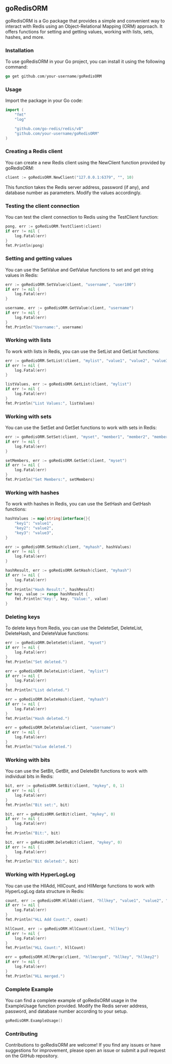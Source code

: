 ## goRedisORM

goRedisORM is a Go package that provides a simple and convenient way to interact with Redis using an Object-Relational Mapping (ORM) approach. It offers functions for setting and getting values, working with lists, sets, hashes, and more.

### Installation

To use goRedisORM in your Go project, you can install it using the following command:

```go
go get github.com/your-username/goRedisORM
```

### Usage

Import the package in your Go code:

```go
import (
	"fmt"
	"log"

	"github.com/go-redis/redis/v8"
	"github.com/your-username/goRedisORM"
)
```

### Creating a Redis client

You can create a new Redis client using the NewClient function provided by goRedisORM:

```go
client := goRedisORM.NewClient("127.0.0.1:6379", "", 10)
```

This function takes the Redis server address, password (if any), and database number as parameters. Modify the values accordingly.

### Testing the client connection

You can test the client connection to Redis using the TestClient function:

```go
pong, err := goRedisORM.TestClient(client)
if err != nil {
	log.Fatal(err)
}
fmt.Println(pong)
```

### Setting and getting values

You can use the SetValue and GetValue functions to set and get string values in Redis:

```go
err := goRedisORM.SetValue(client, "username", "user100")
if err != nil {
	log.Fatal(err)
}

username, err := goRedisORM.GetValue(client, "username")
if err != nil {
	log.Fatal(err)
}
fmt.Println("Username:", username)
```

### Working with lists

To work with lists in Redis, you can use the SetList and GetList functions:

```go
err := goRedisORM.SetList(client, "mylist", "value1", "value2", "value3")
if err != nil {
	log.Fatal(err)
}

listValues, err := goRedisORM.GetList(client, "mylist")
if err != nil {
	log.Fatal(err)
}
fmt.Println("List Values:", listValues)
```

### Working with sets

You can use the SetSet and GetSet functions to work with sets in Redis:

```go
err := goRedisORM.SetSet(client, "myset", "member1", "member2", "member3")
if err != nil {
	log.Fatal(err)
}

setMembers, err := goRedisORM.GetSet(client, "myset")
if err != nil {
	log.Fatal(err)
}
fmt.Println("Set Members:", setMembers)
```

### Working with hashes

To work with hashes in Redis, you can use the SetHash and GetHash functions:

```go
hashValues := map[string]interface{}{
	"key1": "value1",
	"key2": "value2",
	"key3": "value3",
}

err := goRedisORM.SetHash(client, "myhash", hashValues)
if err != nil {
	log.Fatal(err)
}

hashResult, err := goRedisORM.GetHash(client, "myhash")
if err != nil {
	log.Fatal(err)
}
fmt.Println("Hash Result:", hashResult)
for key, value := range hashResult {
	fmt.Println("Key:", key, "Value:", value)
}
```

### Deleting keys

To delete keys from Redis, you can use the DeleteSet, DeleteList, DeleteHash, and DeleteValue functions:

```go
err := goRedisORM.DeleteSet(client, "myset")
if err != nil {
	log.Fatal(err)
}
fmt.Println("Set deleted.")

err = goRedisORM.DeleteList(client, "mylist")
if err != nil {
	log.Fatal(err)
}
fmt.Println("List deleted.")

err = goRedisORM.DeleteHash(client, "myhash")
if err != nil {
	log.Fatal(err)
}
fmt.Println("Hash deleted.")

err = goRedisORM.DeleteValue(client, "username")
if err != nil {
	log.Fatal(err)
}
fmt.Println("Value deleted.")
```

### Working with bits

You can use the SetBit, GetBit, and DeleteBit functions to work with individual bits in Redis:

```go
bit, err := goRedisORM.SetBit(client, "mykey", 0, 1)
if err != nil {
	log.Fatal(err)
}
fmt.Println("Bit set:", bit)

bit, err = goRedisORM.GetBit(client, "mykey", 0)
if err != nil {
	log.Fatal(err)
}
fmt.Println("Bit:", bit)

bit, err = goRedisORM.DeleteBit(client, "mykey", 0)
if err != nil {
	log.Fatal(err)
}
fmt.Println("Bit deleted:", bit)
```

### Working with HyperLogLog

You can use the HllAdd, HllCount, and HllMerge functions to work with HyperLogLog data structure in Redis:

```go
count, err := goRedisORM.HllAdd(client, "hllkey", "value1", "value2", "value3")
if err != nil {
	log.Fatal(err)
}
fmt.Println("HLL Add Count:", count)

hllCount, err := goRedisORM.HllCount(client, "hllkey")
if err != nil {
	log.Fatal(err)
}
fmt.Println("HLL Count:", hllCount)

err = goRedisORM.HllMerge(client, "hllmerged", "hllkey", "hllkey2")
if err != nil {
	log.Fatal(err)
}
fmt.Println("HLL merged.")
```

### Complete Example

You can find a complete example of goRedisORM usage in the ExampleUsage function provided. Modify the Redis server address, password, and database number according to your setup.

```go
goRedisORM.ExampleUsage()
```

### Contributing

Contributions to goRedisORM are welcome! If you find any issues or have suggestions for improvement, please open an issue or submit a pull request on the GitHub repository.
